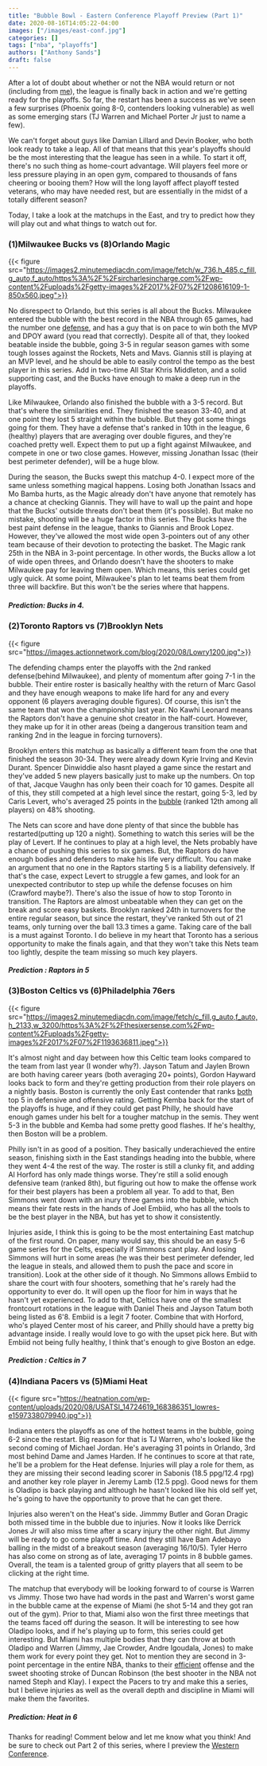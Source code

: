 ```yaml
---
title: "Bubble Bowl - Eastern Conference Playoff Preview (Part 1)"
date: 2020-08-16T14:05:22-04:00
images: ["/images/east-conf.jpg"]
categories: []
tags: ["nba", "playoffs"]
authors: ["Anthony Sands"]
draft: false
---
```


After a lot of doubt about whether or not the NBA would return or not (including from [me](https://www.sandstalkshoops.com/post/should-the-nba-cancel-its-season/)), the league is finally back in action and we're getting ready for the playoffs. So far, the restart has been a success as we've seen a few surprises (Phoenix going 8-0, contenders looking vulnerable) as well as some emerging stars (TJ Warren and Michael Porter Jr just to name a few). 
<!--more--> 
We can't forget about guys like Damian Lillard and Devin Booker, who both look ready to take a leap. All of that means that this year's playoffs should be the most interesting that the league has seen in a while. To start it off, there's no such thing as home-court advantage. Will players feel more or less pressure playing in an open gym, compared to thousands of fans cheering or booing them? How will the long layoff affect playoff tested veterans, who may have needed rest, but are essentially in the midst of a totally different season?

Today, I take a look at the matchups in the East, and try to predict how they will play out and what things to watch out for.


### (1)Milwaukee Bucks vs (8)Orlando Magic

 {{< figure src="https://images2.minutemediacdn.com/image/fetch/w_736,h_485,c_fill,g_auto,f_auto/https%3A%2F%2Fsircharlesincharge.com%2Fwp-content%2Fuploads%2Fgetty-images%2F2017%2F07%2F1208616109-1-850x560.jpeg">}}

No disrespect to Orlando, but this series is all about the Bucks. Milwaukee entered the bubble with the best record in the NBA through 65 games, had the number one [defense](https://www.basketball-reference.com/teams/MIL/2020.html), and has a guy that is on pace to win both the MVP and DPOY award (you read that correctly). Despite all of that, they looked beatable inside the bubble, going 3-5 in regular season games with some tough losses against the Rockets, Nets and Mavs. Giannis still is playing at an MVP level, and he should be able to easily control the tempo as the best player in this series.  Add in two-time All Star Khris Middleton, and a solid supporting cast, and the Bucks have enough to make a deep run in the playoffs.

Like Milwaukee, Orlando also finished the bubble with a 3-5 record. But that's where the similarities end. They finished the season 33-40, and at one point they lost 5 straight within the bubble. But they got some things going for them. They have a defense that's ranked in 10th in the league, 6 (healthy) players that are averaging over double figures, and they're coached pretty well. Expect them to put up a fight against Milwaukee, and compete in one or two close games. However, missing Jonathan Issac (their best perimeter defender), will be a huge blow.

During the season, the Bucks swept this matchup 4-0. I expect more of the same unless something magical happens. Losing both Jonathan Issacs and Mo Bamba hurts, as the Magic already don't have anyone that remotely has a chance at checking Giannis. They will have to wall up the paint and hope that the Bucks' outside threats don't beat them (it's possible). But make no mistake, shooting will be a huge factor in this series. The Bucks have the best paint defense in the league, thanks to Giannis and Brook Lopez. However, they've allowed the most wide open 3-pointers out of any other team because of their devotion to protecting the basket. The Magic rank 25th in the NBA in 3-point percentage. In other words, the Bucks allow a lot of wide open threes, and Orlando doesn't have the shooters to make Milwaukee pay for leaving them open. Which means, this series could get ugly quick. At some point, Milwaukee's plan to let teams beat them from three will backfire. But this won't be the series where that happens.



##### Prediction: Bucks in 4.



### (2)Toronto Raptors vs (7)Brooklyn Nets

 {{< figure src="https://images.actionnetwork.com/blog/2020/08/Lowry1200.jpg">}}



The defending champs enter the playoffs with the 2nd ranked defense(behind Milwaukee), and plenty of momentum after going 7-1 in the bubble. Their entire roster is basically healthy with the return of Marc Gasol and they have enough weapons to make life hard for any and every opponent (6 players averaging double figures). Of course, this isn't the same team that won the championship last year. No Kawhi Leonard means the Raptors don't have a genuine shot creator in the half-court. However, they make up for it in other areas (being a dangerous transition team and ranking 2nd in the league in forcing turnovers).

Brooklyn enters this matchup as basically a different team from the one that finished the season 30-34. They were already down Kyrie Irving and Kevin Durant. Spencer Dinwiddie also hasnt played a game since the restart and they've added 5 new players basically just to make up the numbers. On top of that, Jacque Vaughn has only been their coach for 10 games. Despite all of this, they still competed at a high level since the restart, going 5-3, led by Caris Levert, who's averaged 25 points in the [bubble](https://stats.nba.com/players/traditional/?sort=PTS&dir=-1&Season=2019-20&SeasonType=Regular%20Season&DateFrom=07%2F30%2F2020&DateTo=11%2F01%2F2020) (ranked 12th among all players) on 48% shooting.

The Nets can score and have done plenty of that since the bubble has restarted(putting up 120 a night). Something to watch this series will be the play of Levert. If he continues to play at a high level, the Nets probably have a chance of pushing this series to six games. But, the Raptors do have enough bodies and defenders to make his life very difficult. You can make an argument that no one in the Raptors starting 5 is a liability defensively. If that's the case, expect Levert to struggle a few games, and look for an unexpected contributor to step up while the defense focuses on him (Crawford maybe?). There's also the issue of how to stop Toronto in transition. The Raptors are almost unbeatable when they can get on the break and score easy baskets. Brooklyn ranked 24th in turnovers for the entire regular season, but since the restart, they've ranked 5th out of 21 teams, only turning over the ball 13.3 times a game. Taking care of the ball is a must against Toronto. I do believe in my heart that Toronto has a serious opportunity to make the finals again, and that they won't take this Nets team too lightly, despite the team missing so much key players.

##### Prediction : Raptors in 5 



### (3)Boston Celtics vs (6)Philadelphia 76ers

 {{< figure src="https://images2.minutemediacdn.com/image/fetch/c_fill,g_auto,f_auto,h_2133,w_3200/https%3A%2F%2Fthesixersense.com%2Fwp-content%2Fuploads%2Fgetty-images%2F2017%2F07%2F1193636811.jpeg">}}



It's almost night and day between how this Celtic team looks compared to the team from last year (I wonder why?). Jayson Tatum and Jaylen Brown are both having career years (both averaging 20+ points), Gordon Hayward looks back to form and they're getting production from their role players on a nightly basis. Boston is currently the only East contender that ranks [both](https://www.basketball-reference.com/teams/BOS/2020.html) top 5 in defensive and offensive rating. Getting Kemba back for the start of the playoffs is huge, and if they could get past Philly, he should have enough games under his belt for a tougher matchup in the semis. They went 5-3 in the bubble and Kemba had some pretty good flashes. If he's healthy, then Boston will be a problem.

Philly isn't in as good of a position. They basically underachieved the entire season, finishing sixth in the East standings heading into the bubble, where they went 4-4 the rest of the way. The roster is still a clunky fit, and adding Al Horford has only made things worse. They're still a solid enough defensive team (ranked 8th), but figuring out how to make the offense work for their best players has been a problem all year. To add to that, Ben Simmons went down with an inury three games into the bubble, which means their fate rests in the hands of Joel Embiid, who has all the tools to be the best player in the NBA, but has yet to show it consistently.

Injuries aside, I think this is going to be the most entertaining East matchup of the first round. On paper, many would say, this should be an easy 5-6 game series for the Celts, especially if Simmons cant play. And losing Simmons will hurt in some areas (he was their best perimeter defender, led the league in steals, and allowed them to push the pace and score in transition). Look at the other side of it though. No Simmons allows Embiid to share the court with four shooters, something that he's rarely had the opportunity to ever do. It will open up the floor for him in ways that he hasn't yet experienced. To add to that, Celtics have one of the smallest frontcourt rotations in the league with Daniel Theis and Jayson Tatum both being listed as 6'8. Embiid is a legit 7 footer. Combine that with Horford, who's played Center most of his career, and Philly should have a pretty big advantage inside. I really would love to go with the upset pick here. But with Embiid not being fully healthy, I think that's enough to give Boston an edge.


##### Prediction : Celtics in 7


### (4)Indiana Pacers vs (5)Miami Heat

 {{< figure src="https://heatnation.com/wp-content/uploads/2020/08/USATSI_14724619_168386351_lowres-e1597338079940.jpg">}}


Indiana enters the playoffs as one of the hottest teams in the bubble, going 6-2 since the restart. Big reason for that is TJ Warren, who's looked like the second coming of Michael Jordan. He's averaging 31 points in Orlando, 3rd most behind Dame and James Harden. If he continues to score at that rate, he'll be a problem for the Heat defense. Injuries will play a role for them, as they are missing their second leading scorer in Sabonis (18.5 ppg/12.4 rpg) and another key role player in Jeremy Lamb (12.5 ppg). Good news for them is Oladipo is back playing and although he hasn't looked like his old self yet, he's going to have the opportunity to prove that he can get there.

Injuries also weren't on the Heat's side. Jimmmy Butler and Goran Dragic both missed time in the bubble due to injuries. Now it looks like Derrick Jones Jr will also miss time after a scary injury the other night. But Jimmy will be ready to go come playoff time. And they still have Bam Adebayo balling in the midst of a breakout season (averaging 16/10/5). Tyler Herro has also come on strong as of late, averaging 17 points in 8 bubble games. Overall, the team is a talented group of gritty players that all seem to be clicking at the right time.

The matchup that everybody will be looking forward to of course is Warren vs Jimmy. Those two have had words in the past and Warren's worst game in the bubble came at the expense of Miami (he shot 5-14 and they got ran out of the gym). Prior to that, Miami also won the first three meetings that the teams faced off during the season. It will be interesting to see how Oladipo looks, and if he's playing up to form, this series could get interesting. But Miami has multiple bodies that they can throw at both Oladipo and Warren (Jimmy, Jae Crowder, Andre Igoudala, Jones) to make them work for every point they get. Not to mention they are second in 3-point percentage in the entire NBA, thanks to their [efficient](https://www.youtube.com/watch?v=S9I3lS6fV0Y) offense and the sweet shooting stroke of Duncan Robinson (the best shooter in the NBA not named Steph and Klay). I expect the Pacers to try and make this a series, but I believe injuries as well as the overall depth and discipline in Miami will make them the favorites.


##### Prediction: Heat in 6





Thanks for reading! Comment below and let me know what you think! And be sure to check out Part 2 of this series, where I preview the [Western Conference](https://www.sandstalkshoops.com/post/2020-western-conf-playoff-preview/).


